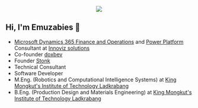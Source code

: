 <p align="center">
<img src="https://media.tenor.com/doUcitxR2acAAAAC/rick-and-morty-smirk.gif">
</p>

## Hi, I'm Emuzabies 👋

* [Microsoft Dynamics 365 Finance and Operations](https://dynamics.microsoft.com/en-us/) and [Power Platform](https://powerplatform.microsoft.com/en-us/) Consultant at <a href="https://www.innovizsolutions.com/">Innoviz solutions</a>
* Co-founder [doxbev](https://github.com/doxbev)
* Founder [Stonk](https://github.com/stonk-dev)
* Technical Consultant
* Software Developer
* M.Eng. (Robotics and Computational Intelligence Systems) at <a href="https://www.kmitl.ac.th/">King Mongkut's Institute of Technology Ladkrabang</a>
* B.Eng. (Production Design and Materials Engineering) at <a href="https://www.kmitl.ac.th/">King Mongkut's Institute of Technology Ladkrabang</a>

<!--### A little more about me...
```javascript
const bomb = {
  code: [Javascript, HTML, CSS, C, C++, C#, Python, Java, X++],
  tools: [VueJs, NuxtJs, ASP.NET, "MAUI", "Tailwind"],
  architecture: ["MVC", "microservices", "MVVM"]
}
```-->

<!---
emu479p01/emu479p01 is a ✨ special ✨ repository because its `README.md` (this file) appears on your GitHub profile.
You can click the Preview link to take a look at your changes.
--->
